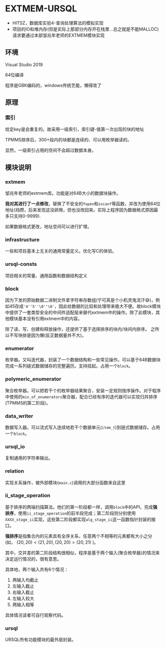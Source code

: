 # EXTMEM-URSQL

- HITSZ，数据库实验4-查询处理算法的模拟实现
- 项目的IO和堆内存(但是实际上那部分内存开在栈里...总之就是不能MALLOC)请求要通过本部邹兆年老师的EXTMEM模块实现

## 环境

Visual Studio 2019

64位编译

程序是GBK编码的，windows传统艺能，懒得改了

## 原理

### 索引

给定key是会重复的。故采用一级索引，索引键-值第一次出现的块的地址

TPMMS排序后，300+段内的块都是连续的、可以用枚举器读的。

显然，一级索引占用的空间不会超过数据本身。

## 模块说明

### extmem

邹兆年老师的extmem库。功能是对64B大小的数据块操作。

**我对其进行了一点修改**，替换了不安全的`fopen`和`sscanf`等函数，并改为使用64位地址(裆燃，后来发现这没卵用，但也没改回来。实际上程序因为数据格式原因最多只支持0-9999).

如果数据格式更改，地址空间可以进行扩增。

### infrastructure

一些和项目基本上无关的通用常量定义。优化写C的体验。

### ursql-consts

项目相关的常量、通用函数和数据结构定义

### block

因为下发的原始数据二进制文件拿字符串存数组(宁可真是个小机灵鬼流汗😅)，例如45存成`'4''5''\0''\0'`，因此给数据的比较和处理带来极大不便。故block模块中提供了一套类型安全的中间件适配层来替代extmem中的操作。除了此模块，其他模块基本没有引用extmem中的内容。

除了读、写、创建和释放操作，还提供了基于选择排序的块内/块间内排序。
之所以不写快排是因为懒(反正数据量并不大)。

### enumerator

枚举器。又叫迭代器，封装了一个数据结构和一些常见操作。可以基于64B数据块完成一系列链式数据储存的完整遍历。支持挂起。占用一个`block`。

### polymeric_enumerator

聚合枚举器。可以把若干个的枚举器结果聚合，安装一定规则按序操作。对于程序中使用的`min_of_enumerators`聚合器，配合已经有序的迭代器可以实现归并排序(TPMMS的第二阶段)。

### data_writer

数据写入器。可以流式写入连续地若干个数据单元(`item_t`)到链式数据储存。占用一个`block`。

### ursql_io

复制通用的字符串输出。

### relation

实现关系操作，被外部模块(`main.c`)调用的大部分函数来自这里

### ii_stage_operation

基于排序的两端扫描算法。他们的第一阶段都一样，调用`block`中的API，完成**强排序**，使用`ii_stage_operation`的前半段完成；第二阶段则分别使用`XXXX_stage_ii`实现，这些第二阶段都实现`alg_stage_ii`这一函数指针封装的接口。

**强排序**是指集合内的元素具有全序关系，任意两个不相等的元素都有大小之分(如， $(20,20)\lt (21,20),(20,20)\gt (20,21)$ )。

其中，交并差的第二阶段结构很相似，程序是基于两个输入(聚合枚举器)的情况来决定运行情况的，很有意思。

具体地，两个输入共有6个情况：

1. 两输入均截止
2. 左输入截止
3. 右输入截止
4. 左输入较大
5. 两输入相等

具体情况读者可自行观察代码。

### ursql

URSQL所有功能模块的最外层封装。
